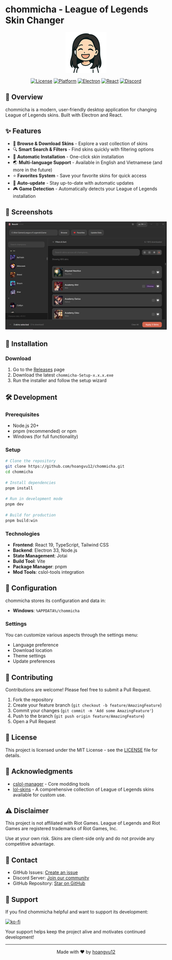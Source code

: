# chommicha - League of Legends Skin Changer

<div align="center">
  <img src="./build/logo.png" alt="chommicha Logo" width="128" height="128">
  
  [![License](https://img.shields.io/badge/license-MIT-blue.svg)](LICENSE)
  [![Platform](https://img.shields.io/badge/platform-Windows-brightgreen.svg)](https://github.com/hoangvu12/chommicha/releases)
  [![Electron](https://img.shields.io/badge/electron-33.x-blue.svg)](https://www.electronjs.org/)
  [![React](https://img.shields.io/badge/react-19.x-61dafb.svg)](https://react.dev/)
  [![Discord](https://img.shields.io/discord/1234567890?color=5865F2&logo=discord&logoColor=white)](https://discord.gg/frXDBTe4FW)
</div>

## 📖 Overview

chommicha is a modern, user-friendly desktop application for changing League of Legends skins. Built with Electron and React.

## ✨ Features

- 🎨 **Browse & Download Skins** - Explore a vast collection of skins
- 🔍 **Smart Search & Filters** - Find skins quickly with filtering options
- 💾 **Automatic Installation** - One-click skin installation
- 🌏 **Multi-language Support** - Available in English and Vietnamese (and more in the future)
- ⭐ **Favorites System** - Save your favorite skins for quick access
- 🔄 **Auto-update** - Stay up-to-date with automatic updates
- 🎮 **Game Detection** - Automatically detects your League of Legends installation

## 📸 Screenshots

![Main Interface](./screenshots/main-interface.png)

## 🚀 Installation

### Download

1. Go to the [Releases](https://github.com/hoangvu12/chommicha/releases) page
2. Download the latest `chommicha-Setup-x.x.x.exe`
3. Run the installer and follow the setup wizard

## 🛠️ Development

### Prerequisites

- Node.js 20+
- pnpm (recommended) or npm
- Windows (for full functionality)

### Setup

```bash
# Clone the repository
git clone https://github.com/hoangvu12/chommicha.git
cd chommicha

# Install dependencies
pnpm install

# Run in development mode
pnpm dev

# Build for production
pnpm build:win
```

### Technologies

- **Frontend**: React 19, TypeScript, Tailwind CSS
- **Backend**: Electron 33, Node.js
- **State Management**: Jotai
- **Build Tool**: Vite
- **Package Manager**: pnpm
- **Mod Tools**: cslol-tools integration

## 🔧 Configuration

chommicha stores its configuration and data in:

- **Windows**: `%APPDATA%/chommicha`

### Settings

You can customize various aspects through the settings menu:

- Language preference
- Download location
- Theme settings
- Update preferences

## 🤝 Contributing

Contributions are welcome! Please feel free to submit a Pull Request.

1. Fork the repository
2. Create your feature branch (`git checkout -b feature/AmazingFeature`)
3. Commit your changes (`git commit -m 'Add some AmazingFeature'`)
4. Push to the branch (`git push origin feature/AmazingFeature`)
5. Open a Pull Request

## 📝 License

This project is licensed under the MIT License - see the [LICENSE](LICENSE) file for details.

## 🙏 Acknowledgments

- [cslol-manager](https://github.com/LeagueToolkit/cslol-manager/) - Core modding tools
- [lol-skins](https://github.com/darkseal-org/lol-skins) - A comprehensive collection of League of Legends skins available for custom use.

## ⚠️ Disclaimer

This project is not affiliated with Riot Games. League of Legends and Riot Games are registered trademarks of Riot Games, Inc.

Use at your own risk. Skins are client-side only and do not provide any competitive advantage.

## 📧 Contact

- GitHub Issues: [Create an issue](https://github.com/hoangvu12/chommicha/issues)
- Discord Server: [Join our community](https://discord.gg/frXDBTe4FW)
- GitHub Repository: [Star on GitHub](https://github.com/hoangvu12/chommicha)

## 💝 Support

If you find chommicha helpful and want to support its development:

[![ko-fi](https://ko-fi.com/img/githubbutton_sm.svg)](https://ko-fi.com/hoangvu12)

Your support helps keep the project alive and motivates continued development!

---

<div align="center">
  Made with ❤️ by <a href="https://github.com/hoangvu12">hoangvu12</a>
</div>

